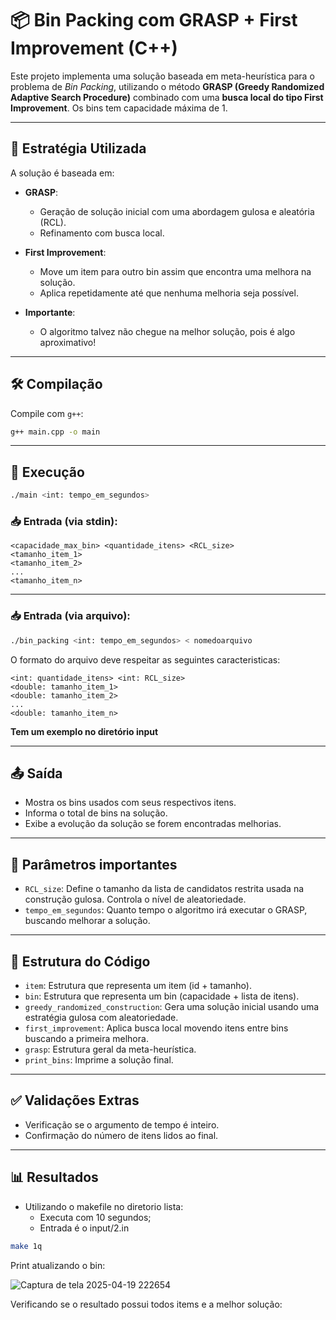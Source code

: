 # 📦 Bin Packing com GRASP + First Improvement (C++)

Este projeto implementa uma solução baseada em meta-heurística para o problema de *Bin Packing*, utilizando o método **GRASP (Greedy Randomized Adaptive Search Procedure)** combinado com uma **busca local do tipo First Improvement**. Os bins tem capacidade máxima de 1.

---

## 🚀 Estratégia Utilizada

A solução é baseada em:

- **GRASP**:
  - Geração de solução inicial com uma abordagem gulosa e aleatória (RCL).
  - Refinamento com busca local.

- **First Improvement**:
  - Move um item para outro bin assim que encontra uma melhora na solução.
  - Aplica repetidamente até que nenhuma melhoria seja possível.

- **Importante**:
  - O algoritmo talvez não chegue na melhor solução, pois é algo aproximativo!
---

## 🛠️ Compilação

Compile com `g++`:

```bash
g++ main.cpp -o main
```

---

## 🧪 Execução

```bash
./main <int: tempo_em_segundos>
```

### 📥 Entrada (via stdin):

```
<capacidade_max_bin> <quantidade_itens> <RCL_size>
<tamanho_item_1>
<tamanho_item_2>
...
<tamanho_item_n>
```

---

### 📥 Entrada (via arquivo):

```bash
./bin_packing <int: tempo_em_segundos> < nomedoarquivo
```

O formato do arquivo deve respeitar as seguintes caracteristicas: 

```
<int: quantidade_itens> <int: RCL_size>
<double: tamanho_item_1>
<double: tamanho_item_2>
...
<double: tamanho_item_n>
```

**Tem um exemplo no diretório input**

---

## 📤 Saída

- Mostra os bins usados com seus respectivos itens.
- Informa o total de bins na solução.
- Exibe a evolução da solução se forem encontradas melhorias.

---

## 📌 Parâmetros importantes

- `RCL_size`: Define o tamanho da lista de candidatos restrita usada na construção gulosa. Controla o nível de aleatoriedade.
- `tempo_em_segundos`: Quanto tempo o algoritmo irá executar o GRASP, buscando melhorar a solução.

---

## 📂 Estrutura do Código

- `item`: Estrutura que representa um item (id + tamanho).
- `bin`: Estrutura que representa um bin (capacidade + lista de itens).
- `greedy_randomized_construction`: Gera uma solução inicial usando uma estratégia gulosa com aleatoriedade.
- `first_improvement`: Aplica busca local movendo itens entre bins buscando a primeira melhora.
- `grasp`: Estrutura geral da meta-heurística.
- `print_bins`: Imprime a solução final.

---

## ✅ Validações Extras

- Verificação se o argumento de tempo é inteiro.
- Confirmação do número de itens lidos ao final.

---

## 📊 Resultados

- Utilizando o makefile no diretorio lista:
  - Executa com 10 segundos;
  - Entrada é o input/2.in

```bash
make 1q
```

Print atualizando o bin:

![Captura de tela 2025-04-19 222654](https://github.com/user-attachments/assets/2784571f-b9b6-453e-a187-58f0cbd74d4a)

Verificando se o resultado possui todos items e a melhor solução:


